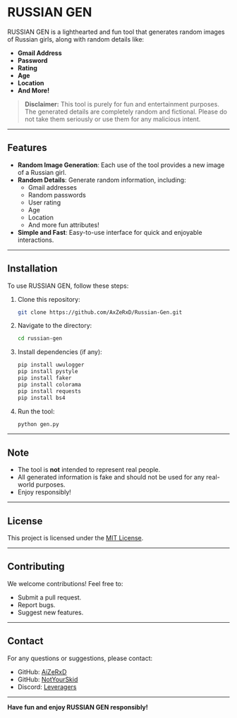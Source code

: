 # RUSSIAN GEN

RUSSIAN GEN is a lighthearted and fun tool that generates random images of Russian girls, along with random details like:

- **Gmail Address**
- **Password**
- **Rating**
- **Age**
- **Location**
- **And More!**

> **Disclaimer:** This tool is purely for fun and entertainment purposes. The generated details are completely random and fictional. Please do not take them seriously or use them for any malicious intent.

---

## Features
- **Random Image Generation**: Each use of the tool provides a new image of a Russian girl.
- **Random Details**: Generate random information, including:
  - Gmail addresses
  - Random passwords
  - User rating
  - Age
  - Location
  - And more fun attributes!
- **Simple and Fast**: Easy-to-use interface for quick and enjoyable interactions.

---

## Installation
To use RUSSIAN GEN, follow these steps:

1. Clone this repository:
   ```bash
   git clone https://github.com/AxZeRxD/Russian-Gen.git
   ```

2. Navigate to the directory:
   ```bash
   cd russian-gen
   ```

3. Install dependencies (if any):
   ```bash
   pip install uwulogger
   pip install pystyle
   pip install faker
   pip install colorama
   pip install requests
   pip install bs4
   ```

4. Run the tool:
   ```bash
   python gen.py
   ```

---

## Note
- The tool is **not** intended to represent real people.
- All generated information is fake and should not be used for any real-world purposes.
- Enjoy responsibly!

---

## License
This project is licensed under the [MIT License](LICENSE).

---

## Contributing
We welcome contributions! Feel free to:
- Submit a pull request.
- Report bugs.
- Suggest new features.

---

## Contact
For any questions or suggestions, please contact:
- GitHub: [AiZeRxD](https://github.com/AxZeRxD)
- GitHub: [NotYourSkid](https://github.com/NotYourSkid)
- Discord: [Leveragers](https://discord.gg/programmers)

---

**Have fun and enjoy RUSSIAN GEN responsibly!**
